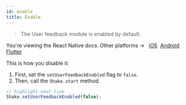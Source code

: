 ```yaml
---
id: enable
title: Enable
---
```


>The User feedback module is enabled by default.

<p class="p2 mt-40">You're viewing the React Native docs. Other platforms → &nbsp;
<a href="/docs/ios/user-feedback/enable/">iOS</a>&nbsp; 
<a href="/docs/android/user-feedback/enable/">Android</a>&nbsp;
<a href="/docs/flutter/user-feedback/enable/">Flutter</a>&nbsp;  
</p>


This is how you disable it:
1. First, set the `setUserFeedbackEnabled` flag to `false`.
1. Then, call the `Shake.start` method.

```javascript title="App.js"
// highlight-next-line
Shake.setUserFeedbackEnabled(false);
```
